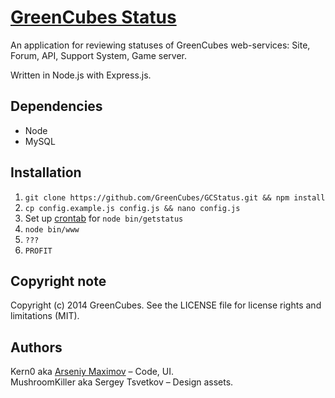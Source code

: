 [GreenCubes Status](http://status.greencubes.org)
========

An application for reviewing statuses of GreenCubes web-services: Site, Forum, API, Support System, Game server.

Written in Node.js with Express.js.

## Dependencies
* Node
* MySQL

## Installation
1. ```git clone https://github.com/GreenCubes/GCStatus.git && npm install```
2. ```cp config.example.js config.js && nano config.js```
3. Set up [crontab](https://en.wikipedia.org/wiki/Cron) for ```node bin/getstatus```
4. ```node bin/www```
5. ```???```
6. ```PROFIT```

## Copyright note
Copyright (c) 2014 GreenCubes. See the LICENSE file for license rights and limitations (MIT).

## Authors
Kern0 aka [Arseniy Maximov](http://kern0.ru) – Code, UI.<br>
MushroomKiller aka Sergey Tsvetkov – Design assets.